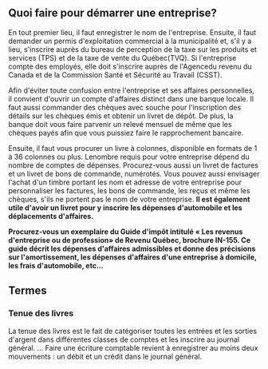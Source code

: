 ## Quoi faire pour démarrer une entreprise?

En  tout  premier  lieu,  il  faut  enregistrer  le  nom  de  l'entreprise.  Ensuite,  il  faut  demander  un  permis d'exploitation commercial à la municipalité et, s'il y a lieu, s'inscrire auprès du bureau de perception de la taxe sur  les  produits  et  services  (TPS)  et  de  la  taxe  de  vente du  Québec(TVQ).  Si  l'entreprise  compte  des employés, elle doit s'inscrire auprès de l'Agencedu revenu du Canada et de la Commission Santé et Sécurité au Travail (CSST).

Afin  d'éviter  toute  confusion  entre  l'entreprise  et  ses  affaires  personnelles,  il  convient d'ouvrir  un  compte d'affaires  distinct  dans  une  banque  locale.  Il  faut  aussi  commander  des  chèques  avec  souche  pour l'inscription des détails sur les chèques émis et obtenir un livret de dépôt. De plus, la banque doit vous faire parvenir un relevé mensuel de même que les chèques payés afin que vous puissiez faire le rapprochement bancaire. 

Ensuite,  il  faut  vous  procurer  un  livre  à  colonnes,  disponible  en  formats  de  1  à  36  colonnes  ou  plus.  Lenombre  requis  pour  votre  entreprise  dépend  du  nombre  de  comptes  de  dépenses.  Procurez-vous  aussi  un livret  de  factures  et  un  livret  de  bons  de  commande,  numérotés.  Vous  pouvez  aussi  envisager  l'achat  d'un timbre  portant  les  nom  et  adresse  de  votre  entreprise  pour  personnaliser  les  factures,  les  bons  de commande, les reçus et même les chèques, s'ils ne portent pas le nom de votre entreprise. **Il est également utile d'avoir un livret pour y inscrire les dépenses d'automobile et les déplacements d'affaires.**

**Procurez-vous  un  exemplaire  du  Guide  d'impôt  intitulé  « Les  revenus  d'entreprise  ou  de  profession»  de Revenu  Québec, brochure  IN-155.  Ce  guide  décrit  les  dépenses  d'affaires  admissibles  et  donne  des précisions  sur  l'amortissement,  les  dépenses  d'affaires  d'une  entreprise  à  domicile,  les  frais  d'automobile, etc...**

## Termes

### Tenue des livres

La tenue des livres est le fait de catégoriser toutes les entrées et les sorties d'argent dans différentes classes de comptes et les inscrire au journal général. ... Faire une écriture comptable revient à enregistrer au moins deux mouvements : un débit et un crédit dans le journal général.
